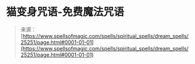 <!--yml

分类：未分类

日期：2024年06月12日 19:11:59

-->

# 猫变身咒语-免费魔法咒语

> 来源：[https://www.spellsofmagic.com/spells/spiritual_spells/dream_spells/25251/page.html#0001-01-01](https://www.spellsofmagic.com/spells/spiritual_spells/dream_spells/25251/page.html#0001-01-01)
